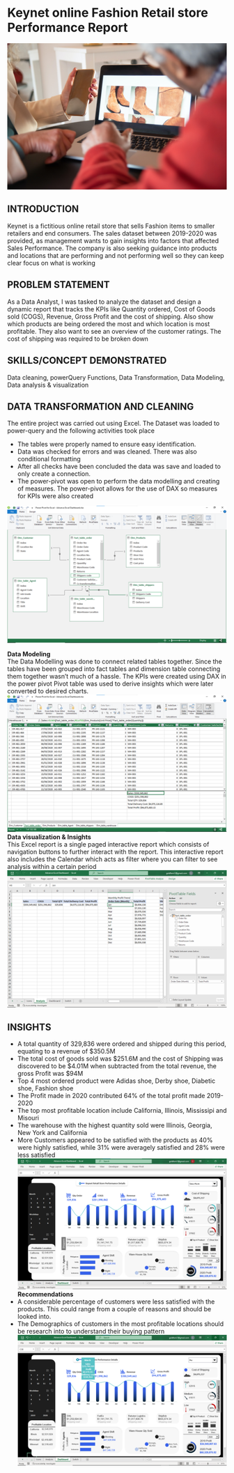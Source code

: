# Keynet online Fashion Retail store Performance Report  
![](pexels_kampus_production_6667686.jpg)
## INTRODUCTION
Keynet is a fictitious online retail store that sells Fashion items to smaller retailers and end consumers. The sales dataset between 2019-2020 was provided, as management wants to gain insights into factors that affected Sales Performance. The company is also seeking guidance into products and locations that are performing and not performing well so they can keep clear focus on what is working  

## PROBLEM STATEMENT 
As a Data Analyst, I was tasked to analyze the dataset and design a dynamic report that tracks the KPIs like Quantity ordered, Cost of Goods sold (COGS), Revenue, Gross Profit and the cost of shipping. 
Also show which products are being ordered the most and which location is most profitable. They also want to see an overview of the customer ratings. The cost of shipping was required to be broken down

## SKILLS/CONCEPT DEMONSTRATED
Data cleaning, powerQuery Functions, Data Transformation, Data Modeling, Data analysis & visualization 

## DATA TRANSFORMATION AND CLEANING
The entire project was carried out using Excel. The Dataset was loaded to power-query and the following activities took place
- The tables were properly named to ensure easy identification.
- Data was checked for errors and was cleaned. There was also conditional formatting 
- After all checks have been concluded the data was save and loaded to only create a connection.
- The power-pivot was open to perform the data modelling and creating of measures. The power-pivot allows for the use of DAX so measures for KPIs were also created

![](Data_Model.png)

**Data Modeling**\
The Data Modelling was done to connect related tables together. Since the tables have been grouped into fact tables and dimension table connecting them together wasn’t much of a hassle. 
The KPIs were created using DAX in the power pivot
Pivot table was used to derive insights which were later converted to desired charts.   
![](Powerpivot_for%20Excel_Dashboard.png)
**Data visualization & Insights**\
This Excel report is a single paged interactive report which consists of navigation buttons to further interact with the report. This interactive report also includes the Calendar which acts as filter where you can filter to see analysis within a certain period
![](Pivot_table.png)
## INSIGHTS
- A total quantity of 329,836 were ordered and shipped during this period, equating to a revenue of $350.5M
- The total cost of goods sold was $251.6M and the cost of Shipping was discovered to be $4.01M when subtracted from the total revenue, the gross Profit was $94M  
- Top 4 most ordered product were Adidas shoe, Derby shoe, Diabetic shoe, Fashion shoe
- The Profit made in 2020 contributed 64% of the total profit made 2019-2020 
- The top most profitable location include California, Illinois, Mississipi and Misouri
- The warehouse with the highest quantity sold were Illinois, Georgia, New York and California 
- More Customers appeared to be satisfied with the products as 40% were highly satisfied, while 31% were averagely satisfied and 28% were less satisfied 
 ![](Retail_store_performance%20_dashboard.png)
**Recommendations**
- A considerable percentage of customers were less satisfied with the products. This could range from a couple of reasons and should be looked into. 
- The Demographics of customers in the most profitable locations should be research into to understand their buying pattern 
![](Retail_store_performance%20_dashboard2.png)

